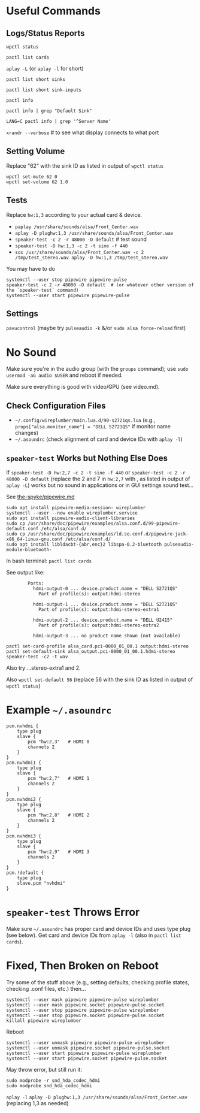# Useful Commands

## Logs/Status Reports

`wpctl status`

`pactl list cards`

`aplay -L` (or `aplay -l` for short)

`pactl list short sinks`

`pactl list short sink-inputs`

`pactl info`

`pactl info | grep "Default Sink"`

`LANG=C pactl info | grep '^Server Name'`

`xrandr --verbose`  # to see what display connects to what port

## Setting Volume

Replace "62" with the sink ID as listed in output of `wpctl status`
```
wpctl set-mute 62 0
wpctl set-volume 62 1.0
```

## Tests

Replace `hw:1,3` according to your actual card & device.

* `paplay /usr/share/sounds/alsa/Front_Center.wav`
* `aplay -D plughw:1,3 /usr/share/sounds/alsa/Front_Center.wav`
* `speaker-test -c 2 -r 48000 -D default`  # test sound
* `speaker-test -D hw:1,3 -c 2 -t sine -f 440`
* `sox /usr/share/sounds/alsa/Front_Center.wav -c 2 /tmp/test_stereo.wav aplay -D hw:1,3 /tmp/test_stereo.wav`


You may have to do 
```
systemctl --user stop pipewire pipewire-pulse
speaker-test -c 2 -r 48000 -D default  # (or whatever other version of the `speaker-test` command)
systemctl --user start pipewire pipewire-pulse
```

## Settings

`pavucontrol` (maybe try `pulseaudio -k` &/or `sudo alsa force-reload` first)

# No Sound

Make sure you're in the audio group (with the `groups` command); use `sudo usermod -aG audio $USER` and reboot if needed.

Make sure everything is good with video/GPU (see video.md).

## Check Configuration Files
* `~/.config/wireplumber/main.lua.d/90-s2721qs.lua` (e.g., `props["alsa.monitor_name"] = "DELL S2721QS"` if monitor name changes)
* `~/.asoundrc` (check alignment of card and device IDs with `aplay -l`)

## `speaker-test` Works but Nothing Else Does

If `speaker-test -D hw:2,7 -c 2 -t sine -f 440` or `speaker-test -c 2 -r 48000 -D default` (replace the 2 and 7 in `hw:2,7` with <card>,<device> as listed in output of `aplay -L`) works but no sound in applications or in GUI settings sound test...

See [the-spyke/pipewire.md](https://gist.github.com/the-spyke/2de98b22ff4f978ebf0650c90e82027e)

```
sudo apt install pipewire-media-session- wireplumber
systemctl --user --now enable wireplumber.service
sudo apt install pipewire-audio-client-libraries
sudo cp /usr/share/doc/pipewire/examples/alsa.conf.d/99-pipewire-default.conf /etc/alsa/conf.d/
sudo cp /usr/share/doc/pipewire/examples/ld.so.conf.d/pipewire-jack-x86_64-linux-gnu.conf /etc/alsa/conf.d/
sudo apt install libldacbt-{abr,enc}2 libspa-0.2-bluetooth pulseaudio-module-bluetooth-
```

In bash terminal: 
`pactl list cards`

See output like: 

			Ports:
			  hdmi-output-0 ... device.product.name = "DELL S2721QS"
			    Part of profile(s): output:hdmi-stereo

			  hdmi-output-1 ... device.product.name = "DELL S2721QS"
			    Part of profile(s): output:hdmi-stereo-extra1

			  hdmi-output-2 ... device.product.name = "DELL U2415"
			    Part of profile(s): output:hdmi-stereo-extra2

			  hdmi-output-3 ... no product name shown (not available)
			  

```
pactl set-card-profile alsa_card.pci-0000_01_00.1 output:hdmi-stereo
pactl set-default-sink alsa_output.pci-0000_01_00.1.hdmi-stereo
speaker-test -c2 -t wav
```

Also try ...stereo-extra1 and 2.

Also `wpctl set-default 56` (replace 56 with the sink ID as listed in output of `wpctl status`)

# Example `~/.asoundrc`
```
pcm.nvhdmi {
    type plug
    slave {
        pcm "hw:2,3"   # HDMI 0
        channels 2
    }
}
pcm.nvhdmi1 {
    type plug
    slave {
        pcm "hw:2,7"   # HDMI 1
        channels 2
    }
}
pcm.nvhdmi2 {
    type plug
    slave {
        pcm "hw:2,8"   # HDMI 2
        channels 2
    }
}
pcm.nvhdmi3 {
    type plug
    slave {
        pcm "hw:2,9"   # HDMI 3
        channels 2
    }
}
pcm.!default {
    type plug
    slave.pcm "nvhdmi"
}
```

# `speaker-test` Throws Error

Make sure `~/.asoundrc` has proper card and device IDs and uses type plug (see below). Get card and device IDs from `aplay -l` (also in `pactl list cards`).

# Fixed, Then Broken on Reboot

Try some of the stuff above (e.g., setting defaults, checking profile states, checking .conf files, etc.) then...

```
systemctl --user mask pipewire pipewire-pulse wireplumber
systemctl --user mask pipewire.socket pipewire-pulse.socket
systemctl --user stop pipewire pipewire-pulse wireplumber
systemctl --user stop pipewire.socket pipewire-pulse.socket
killall pipewire wireplumber
```

Reboot

```
systemctl --user unmask pipewire pipewire-pulse wireplumber
systemctl --user unmask pipewire.socket pipewire-pulse.socket
systemctl --user start pipewire pipewire-pulse wireplumber
systemctl --user start pipewire.socket pipewire-pulse.socket
```

May throw error, but still run it:
```
sudo modprobe -r snd_hda_codec_hdmi
sudo modprobe snd_hda_codec_hdmi
```

`aplay -l`
`aplay -D plughw:1,3 /usr/share/sounds/alsa/Front_Center.wav` (replacing 1,3 as needed)




